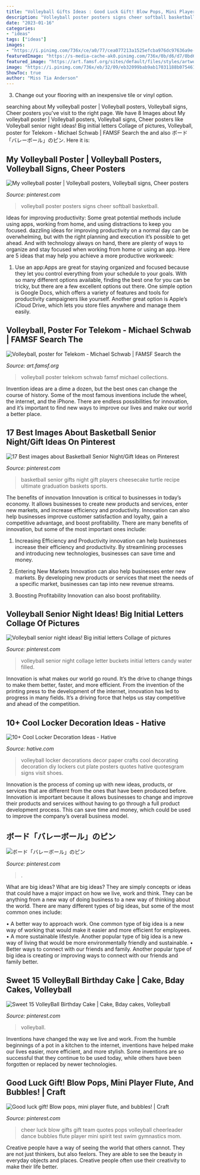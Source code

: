 ```yaml
---
title: "Volleyball Gifts Ideas : Good Luck Gift! Blow Pops, Mini Player Flute, And Bubbles!"
description: "Volleyball poster posters signs cheer softball basketball"
date: "2023-01-16"
categories:
- "ideas"
tags: ["ideas"]
images:
- "https://i.pinimg.com/736x/ce/a0/77/cea077213a1525efcba976dc97636a9e--volleyball-birthday-cakes-sweet-.jpg"
featuredImage: "https://s-media-cache-ak0.pinimg.com/736x/0b/d6/d7/0bd6d71025c9aa9c115c06f8a07c5af7.jpg"
featured_image: "https://art.famsf.org/sites/default/files/styles/artwork_view/public/artwork/schwab/9187330237640095.jpg?itok=uwx-zN7s"
image: "https://i.pinimg.com/736x/eb/32/09/eb32099bab9ab17031188b075461570d.jpg"
ShowToc: true
author: "Miss Tia Anderson"
---
```



3. Change out your flooring with an inexpensive tile or vinyl option.

	

		
searching about My volleyball poster | Volleyball posters, Volleyball signs, Cheer posters you've visit to the right page. We have 8 Images about My volleyball poster | Volleyball posters, Volleyball signs, Cheer posters like Volleyball senior night ideas! Big initial letters Collage of pictures, Volleyball, poster for Telekom - Michael Schwab | FAMSF Search the and also ボード「バレーボール」のピン. Here it is:
		
    
## My Volleyball Poster | Volleyball Posters, Volleyball Signs, Cheer Posters

<img loading=lazy src="https://i.pinimg.com/736x/76/36/3e/76363ea6424f5b4a1b6d3aec13f6d030--volleyball-poster-ideas-sports-posters.jpg" onerror="this.onerror=null;this.src='https://tse2.mm.bing.net/th?id=OIP.KXwAf0zQu9yJOMzrAMZHMQHaNJ&amp;pid=15.1';" alt="My volleyball poster | Volleyball posters, Volleyball signs, Cheer posters">

_Source: pinterest.com_

>volleyball poster posters signs cheer softball basketball. 

	

Ideas for improving productivity: Some great potential methods include using apps, working from home, and using distractions to keep you focused.
dazzling ideas for improving productivity on a normal day can be overwhelming, but with the right planning and execution it’s possible to get ahead. And with technology always on hand, there are plenty of ways to organize and stay focused when working from home or using an app. Here are 5 ideas that may help you achieve a more productive workweek:
1. Use an app:Apps are great for staying organized and focused because they let you control everything from your schedule to your goals. With so many different options available, finding the best one for you can be tricky, but there are a few excellent options out there. One simple option is Google Docs, which offers a variety of features and tools for productivity campaigners like yourself. Another great option is Apple’s iCloud Drive, which lets you store files anywhere and manage them easily.

    
## Volleyball, Poster For Telekom - Michael Schwab | FAMSF Search The

<img loading=lazy src="https://art.famsf.org/sites/default/files/styles/artwork_view/public/artwork/schwab/9187330237640095.jpg?itok=uwx-zN7s" onerror="this.onerror=null;this.src='https://tse3.mm.bing.net/th?id=OIP.28MbNSx-tzjJy1ICsNILIAAAAA&amp;pid=15.1';" alt="Volleyball, poster for Telekom - Michael Schwab | FAMSF Search the">

_Source: art.famsf.org_

>volleyball poster telekom schwab famsf michael collections. 

	

Invention ideas are a dime a dozen, but the best ones can change the course of history. Some of the most famous inventions include the wheel, the internet, and the iPhone. There are endless possibilities for innovation, and it’s important to find new ways to improve our lives and make our world a better place.

    
## 17 Best Images About Basketball Senior Night/Gift Ideas On Pinterest

<img loading=lazy src="https://s-media-cache-ak0.pinimg.com/736x/0b/d6/d7/0bd6d71025c9aa9c115c06f8a07c5af7.jpg" onerror="this.onerror=null;this.src='https://tse4.mm.bing.net/th?id=OIP.krHCk8hYo4y-6o1XO5OwdQHaJ3&amp;pid=15.1';" alt="17 Best images about Basketball Senior Night/Gift Ideas on Pinterest">

_Source: pinterest.com_

>basketball senior gifts night gift players cheesecake turtle recipe ultimate graduation baskets sports. 

	

The benefits of innovation
Innovation is critical to businesses in today’s economy. It allows businesses to create new products and services, enter new markets, and increase efficiency and productivity. Innovation can also help businesses improve customer satisfaction and loyalty, gain a competitive advantage, and boost profitability.
There are many benefits of innovation, but some of the most important ones include:

1. Increasing Efficiency and Productivity
innovation can help businesses increase their efficiency and productivity. By streamlining processes and introducing new technologies, businesses can save time and money.

2. Entering New Markets
Innovation can also help businesses enter new markets. By developing new products or services that meet the needs of a specific market, businesses can tap into new revenue streams.

3. Boosting Profitability
Innovation can also boost profitability.

    
## Volleyball Senior Night Ideas! Big Initial Letters Collage Of Pictures

<img loading=lazy src="https://i.pinimg.com/736x/a9/4d/c5/a94dc5df007c83ba41fe532624dcb6de--letter-collage-volleyball.jpg" onerror="this.onerror=null;this.src='https://tse3.mm.bing.net/th?id=OIP.wE6HfS508KNnJq7IrjF_9wHaJ4&amp;pid=15.1';" alt="Volleyball senior night ideas! Big initial letters Collage of pictures">

_Source: pinterest.com_

>volleyball senior night collage letter buckets initial letters candy water filled. 

	

Innovation is what makes our world go round. It’s the drive to change things to make them better, faster, and more efficient. From the invention of the printing press to the development of the internet, innovation has led to progress in many fields. It’s a driving force that helps us stay competitive and ahead of the competition.

    
## 10+ Cool Locker Decoration Ideas - Hative

<img loading=lazy src="https://hative.com/wp-content/uploads/2014/05/locker-decoration/11-volleyball-paper-plate.jpg" onerror="this.onerror=null;this.src='https://tse3.mm.bing.net/th?id=OIP.eI4xj-5LXGFXkkrms-jhvAHaNK&amp;pid=15.1';" alt="10+ Cool Locker Decoration Ideas - Hative">

_Source: hative.com_

>volleyball locker decorations decor paper crafts cool decorating decoration diy lockers cut plate posters quotes hative quotesgram signs visit shoes. 

	

Innovation is the process of coming up with new ideas, products, or services that are different from the ones that have been produced before. Innovation is important because it allows businesses to change and improve their products and services without having to go through a full product development process. This can save time and money, which could be used to improve the company’s overall business model.

    
## ボード「バレーボール」のピン

<img loading=lazy src="https://i.pinimg.com/736x/eb/32/09/eb32099bab9ab17031188b075461570d.jpg" onerror="this.onerror=null;this.src='https://tse3.mm.bing.net/th?id=OIP.pXM4H31zPr_uGRbdFdq9gQHaJ3&amp;pid=15.1';" alt="ボード「バレーボール」のピン">

_Source: pinterest.com_

>. 

	

What are big ideas?
What are big ideas? They are simply concepts or ideas that could have a major impact on how we live, work and think. They can be anything from a new way of doing business to a new way of thinking about the world.
There are many different types of big ideas, but some of the most common ones include: 

• A better way to approach work. One common type of big idea is a new way of working that would make it easier and more efficient for employees. 
• A more sustainable lifestyle. Another popular type of big idea is a new way of living that would be more environmentally friendly and sustainable. 
• Better ways to connect with our friends and family. Another popular type of big idea is creating or improving ways to connect with our friends and family better.

    
## Sweet 15 VolleyBall Birthday Cake | Cake, Bday Cakes, Volleyball

<img loading=lazy src="https://i.pinimg.com/736x/ce/a0/77/cea077213a1525efcba976dc97636a9e--volleyball-birthday-cakes-sweet-.jpg" onerror="this.onerror=null;this.src='https://tse2.mm.bing.net/th?id=OIP.Vyo6OvfKvTDDqXZ6dMNy7QHaHa&amp;pid=15.1';" alt="Sweet 15 VolleyBall Birthday Cake | Cake, Bday cakes, Volleyball">

_Source: pinterest.com_

>volleyball. 

	

Inventions have changed the way we live and work. From the humble beginnings of a pot in a kitchen to the internet, inventions have helped make our lives easier, more efficient, and more stylish. Some inventions are so successful that they continue to be used today, while others have been forgotten or replaced by newer technologies.

    
## Good Luck Gift! Blow Pops, Mini Player Flute, And Bubbles! | Craft

<img loading=lazy src="https://s-media-cache-ak0.pinimg.com/736x/34/ab/0b/34ab0b009daa3ebd6bf9a3f7f87cc9a5.jpg" onerror="this.onerror=null;this.src='https://tse1.mm.bing.net/th?id=OIP.Y9d1qAt1KzJFM11IoJDwcgHaJ3&amp;pid=15.1';" alt="Good luck gift! Blow pops, mini player flute, and bubbles! | Craft">

_Source: pinterest.com_

>cheer luck blow gifts gift team quotes pops volleyball cheerleader dance bubbles flute player mini spirit test swim gymnastics mom. 

	

Creative people have a way of seeing the world that others cannot. They are not just thinkers, but also feelors. They are able to see the beauty in everyday objects and places. Creative people often use their creativity to make their life better.

